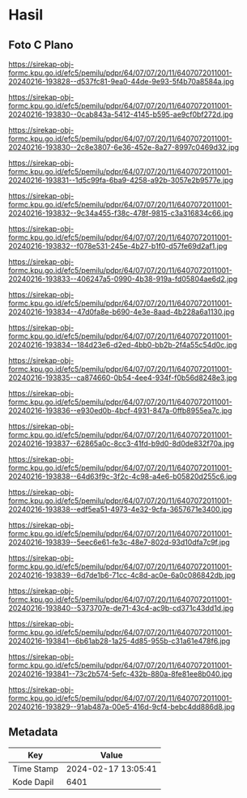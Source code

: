 # Hasil

## Foto C Plano

https://sirekap-obj-formc.kpu.go.id/efc5/pemilu/pdpr/64/07/07/20/11/6407072011001-20240216-193828--d537fc81-9ea0-44de-9e93-5f4b70a8584a.jpg

https://sirekap-obj-formc.kpu.go.id/efc5/pemilu/pdpr/64/07/07/20/11/6407072011001-20240216-193830--0cab843a-5412-4145-b595-ae9cf0bf272d.jpg

https://sirekap-obj-formc.kpu.go.id/efc5/pemilu/pdpr/64/07/07/20/11/6407072011001-20240216-193830--2c8e3807-6e36-452e-8a27-8997c0469d32.jpg

https://sirekap-obj-formc.kpu.go.id/efc5/pemilu/pdpr/64/07/07/20/11/6407072011001-20240216-193831--1d5c99fa-6ba9-4258-a92b-3057e2b9577e.jpg

https://sirekap-obj-formc.kpu.go.id/efc5/pemilu/pdpr/64/07/07/20/11/6407072011001-20240216-193832--9c34a455-f38c-478f-9815-c3a316834c66.jpg

https://sirekap-obj-formc.kpu.go.id/efc5/pemilu/pdpr/64/07/07/20/11/6407072011001-20240216-193832--f078e531-245e-4b27-b1f0-d57fe69d2af1.jpg

https://sirekap-obj-formc.kpu.go.id/efc5/pemilu/pdpr/64/07/07/20/11/6407072011001-20240216-193833--406247a5-0990-4b38-919a-fd05804ae6d2.jpg

https://sirekap-obj-formc.kpu.go.id/efc5/pemilu/pdpr/64/07/07/20/11/6407072011001-20240216-193834--47d0fa8e-b690-4e3e-8aad-4b228a6a1130.jpg

https://sirekap-obj-formc.kpu.go.id/efc5/pemilu/pdpr/64/07/07/20/11/6407072011001-20240216-193834--184d23e6-d2ed-4bb0-bb2b-2f4a55c54d0c.jpg

https://sirekap-obj-formc.kpu.go.id/efc5/pemilu/pdpr/64/07/07/20/11/6407072011001-20240216-193835--ca874660-0b54-4ee4-934f-f0b56d8248e3.jpg

https://sirekap-obj-formc.kpu.go.id/efc5/pemilu/pdpr/64/07/07/20/11/6407072011001-20240216-193836--e930ed0b-4bcf-4931-847a-0ffb8955ea7c.jpg

https://sirekap-obj-formc.kpu.go.id/efc5/pemilu/pdpr/64/07/07/20/11/6407072011001-20240216-193837--62865a0c-8cc3-41fd-b9d0-8d0de832f70a.jpg

https://sirekap-obj-formc.kpu.go.id/efc5/pemilu/pdpr/64/07/07/20/11/6407072011001-20240216-193838--64d63f9c-3f2c-4c98-a4e6-b05820d255c6.jpg

https://sirekap-obj-formc.kpu.go.id/efc5/pemilu/pdpr/64/07/07/20/11/6407072011001-20240216-193838--edf5ea51-4973-4e32-9cfa-3657671e3400.jpg

https://sirekap-obj-formc.kpu.go.id/efc5/pemilu/pdpr/64/07/07/20/11/6407072011001-20240216-193839--5eec6e61-fe3c-48e7-802d-93d10dfa7c9f.jpg

https://sirekap-obj-formc.kpu.go.id/efc5/pemilu/pdpr/64/07/07/20/11/6407072011001-20240216-193839--6d7de1b6-71cc-4c8d-ac0e-6a0c086842db.jpg

https://sirekap-obj-formc.kpu.go.id/efc5/pemilu/pdpr/64/07/07/20/11/6407072011001-20240216-193840--5373707e-de71-43c4-ac9b-cd371c43dd1d.jpg

https://sirekap-obj-formc.kpu.go.id/efc5/pemilu/pdpr/64/07/07/20/11/6407072011001-20240216-193841--6b61ab28-1a25-4d85-955b-c31a61e478f6.jpg

https://sirekap-obj-formc.kpu.go.id/efc5/pemilu/pdpr/64/07/07/20/11/6407072011001-20240216-193841--73c2b574-5efc-432b-880a-8fe81ee8b040.jpg

https://sirekap-obj-formc.kpu.go.id/efc5/pemilu/pdpr/64/07/07/20/11/6407072011001-20240216-193829--91ab487a-00e5-416d-9cf4-bebc4dd886d8.jpg


## Metadata

| Key        | Value               |
| ---------- | ------------------- |
| Time Stamp | 2024-02-17 13:05:41 |
| Kode Dapil | 6401                |



